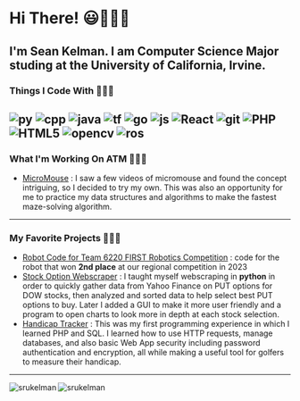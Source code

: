 # Hi There! :smiley::wave::wave::wave:
I'm Sean Kelman. I am Computer Science Major studing at the University of California, Irvine. 
---
### Things I Code With :cherry_blossom::cherry_blossom::cherry_blossom:  
<img alt="py" src = "https://img.shields.io/badge/-Python-3A76A6?style=flat&logo=python&logoColor=white" /> <img alt="cpp" src = "https://img.shields.io/badge/-C/C++-00599C?style=flat&logo=cplusplus&logoColor=white" /> <img alt="java" src = "https://img.shields.io/badge/-Java-FF9725?style=flat&logo=oracle&logoColor=white" />  <img alt="tf" src = "https://img.shields.io/badge/-TensorFlow-FF6F00?style=flat&logo=tensorflow&logoColor=white" /> <img alt="go" src = "https://img.shields.io/badge/-GO-00ADD8?style=flat&logo=go&logoColor=white" /> <img alt="js" src = "https://img.shields.io/badge/-JavaScript-313131?style=flat&logo=javascript" />  <img alt="React" src="https://img.shields.io/badge/-React-45b8d8?style=flat&logo=react&logoColor=white"/> <img alt="git" src="https://img.shields.io/badge/-Git-F05032?style=flat&logo=git&logoColor=white"/> <img alt="PHP" src="https://img.shields.io/badge/-PHP-8f6ab0?style=flat&logo=php&logoColor=white"/> <img alt="HTML5" src = "https://img.shields.io/badge/-HTML5-d43939?style=flat&logo=HTML5&logoColor=white" />   <img alt="opencv" src = "https://img.shields.io/badge/-OpenCV-54a62e?style=flat&logo=opencv&logoColor=white" /> <img alt="ros" src = "https://img.shields.io/badge/-ROS-212E4A?style=flat&logo=ros&logoColor=white" />
---
### What I'm Working On ATM :hatching_chick::hatching_chick::hatching_chick:  
+ [MicroMouse](https://github.com/srukelman/micromouse) : I saw a few videos of micromouse and found the concept intriguing, so I decided to try my own. This was also an opportunity for me to practice my data structures and algorithms to make the fastest maze-solving algorithm.
---
### My Favorite Projects :hatched_chick::hatched_chick::hatched_chick:
+ [Robot Code for Team 6220 FIRST Robotics Competition](https://github.com/Team-6220/2023) : code for the robot that won **2nd place** at our regional competition in 2023
+ [Stock Option Webscraper](https://github.com/srukelman/stockOptionWebScraping) : I taught myself webscraping in **python** in order to quickly gather data from Yahoo Finance on PUT options for DOW stocks, then analyzed and sorted data to help select best PUT options to buy. Later I added a GUI to make it more user friendly and a program to open charts to look more in depth at each stock selection.
+ [Handicap Tracker](https://github.com/srukelman/HandicapTracker) : This was my first programming experience in which I learned PHP and SQL. I learned how to use HTTP requests, manage databases, and also basic Web App security including password authentication and encryption, all while making a useful tool for golfers to measure their handicap.
---
<img align="left" src="https://github-readme-stats.vercel.app/api/top-langs/?username=srukelman&layout=donut&theme=panda" alt="srukelman" />
<img align="center" src="https://github-readme-stats.vercel.app/api?username=srukelman&show_icons=true&locale=en&rank_icon=github&theme=panda" alt="srukelman" />

<!--
**srukelman/srukelman** is a ✨ _special_ ✨ repository because its `README.md` (this file) appears on your GitHub profile.
